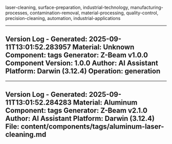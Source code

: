 laser-cleaning, surface-preparation, industrial-technology, manufacturing-processes, contamination-removal, material-processing, quality-control, precision-cleaning, automation, industrial-applications

---
Version Log - Generated: 2025-09-11T13:01:52.283957
Material: Unknown
Component: tags
Generator: Z-Beam v1.0.0
Component Version: 1.0.0
Author: AI Assistant
Platform: Darwin (3.12.4)
Operation: generation
---

---
Version Log - Generated: 2025-09-11T13:01:52.284283
Material: Aluminum
Component: tags
Generator: Z-Beam v2.1.0
Author: AI Assistant
Platform: Darwin (3.12.4)
File: content/components/tags/aluminum-laser-cleaning.md
---